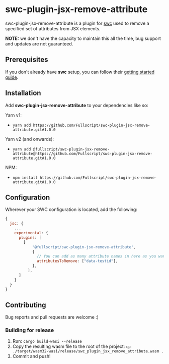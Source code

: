 # swc-plugin-jsx-remove-attribute

swc-plugin-jsx-remove-attribute is a plugin for [swc](https://swc.rs/) used to remove a specified set of attributes from JSX elements.

**NOTE:** we don't have the capacity to maintain this all the time, bug support and updates are not guaranteed.

## Prerequisites

If you don't already have **swc** setup, you can follow their [getting started guide](https://swc.rs/docs/getting-started).

## Installation
Add **swc-plugin-jsx-remove-attribute** to your dependencies like so:

Yarn v1:
- `yarn add https://github.com/Fullscript/swc-plugin-jsx-remove-attribute.git#1.0.0`

Yarn v2 (and onwards):
- `yarn add @fullscript/swc-plugin-jsx-remove-attribute@https://github.com/Fullscript/swc-plugin-jsx-remove-attribute.git#1.0.0`

NPM:
- `npm install https://github.com/Fullscript/swc-plugin-jsx-remove-attribute.git#1.0.0`

## Configuration

Wherever your SWC configuration is located, add the following:
```js
{
  jsc: {
    ...
    experimental: {
      plugins: [
        [
            "@fullscript/swc-plugin-jsx-remove-attribute",
            {
              // You can add as many attribute names in here as you want
              attributesToRemove: ["data-testid"],
            },
          ],
      ]
    }
  }
}
```

## Contributing

Bug reports and pull requests are welcome :)

### Building for release

1. Run: `cargo build-wasi --release`
2. Copy the resulting wasm file to the root of the project:
`cp ./target/wasm32-wasi/release/swc_plugin_jsx_remove_attribute.wasm .`
3. Commit and push!


